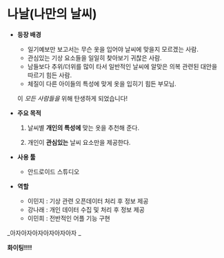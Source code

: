 # 나날(나만의 날씨)
* __등장 배경__
  * 일기예보만 보고서는 무슨 옷을 입어야 날씨에 맞을지 모르겠는 사람.
  * 관심있는 기상 요소들을 일일히 찾아보기 귀찮은 사람.
  * 남들보다 추위/더위를 많이 타서 일반적인 날씨에 알맞은 의복 관련된 대안을 따르기 힘든 사람.
  * 체질이 다른 아이들의 특성에 맞게 옷을 입히기 힘든 부모님.
  
  이 _모든 사람들을_ 위해 탄생하게 되었습니다!

* __주요 목적__

  1. 날씨별 __개인의 특성에__ 맞는 옷을 추천해 준다.
  
  2. 개인이 __관심있는__ 날씨 요소만을 제공한다.
  
 
* __사용 툴__
  * 안드로이드 스튜디오
  
* __역할__
  * 이민지 : 기상 관련 오픈데이터 처리 후 정보 제공
  * 강나래 : 개인 데이터 수집 및 처리 후 정보 제공
  * 이민희 : 전반적인 어플 기능 구현



_아자아자아자아자아자아자 _

__화이팅!!!!__

